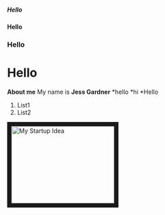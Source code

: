 ##### Hello
#### Hello
### Hello
# Hello
**About me**
My name is **Jess Gardner**
*hello
*hi
*Hello
1. List1
2. List2


<a href="http://www.youtube.com/watch?feature=player_embedded&v=KdNbmln96ig
" target="_blank"><img src="http://img.youtube.com/vi/KdNbmln96ig/0.jpg" 
alt="My Startup Idea" width="240" height="180" border="10" /></a>
